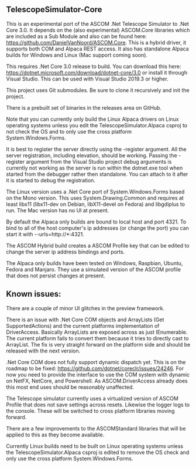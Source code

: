 ## TelescopeSimulator-Core

This is an experimental port of the ASCOM .Net Telescope Simulator to .Net Core 3.0. It depends on the (also experimental) ASCOM.Core libraries which are included as a Sub Module and also can be found here: https://github.com/DanielVanNoord/ASCOM.Core. This is a hybrid driver, it supports both COM and Alpaca REST access. It also has standalone Alpaca builds for Windows and Linux (Mac support coming soon).

This requires .Net Core 3.0 release to build. You can download this here: https://dotnet.microsoft.com/download/dotnet-core/3.0 or install it through Visual Studio. This can be used with Visual Studio 2019.3 or higher.

This project uses Git submodules. Be sure to clone it recursively and init the project.

There is a prebuilt set of binaries in the releases area on GitHub. 

Note that you can currently only build the Linux Alpaca drivers on Linux operating systems unless you edit the TelescopeSimulator.Alpaca csproj to not check the OS and to only use the cross platform System.Windows.Forms.

It is best to register the server directly using the -register argument. All the server registration, including elevation, should be working. Passing the -register argument from the Visual Studio project debug arguments is currently not working as the server is run within the dotnet.exe tool when started from the debugger rather then standalone. You can attach to it after it is started to debug the registration.

The Linux version uses a .Net Core port of System.Windows.Forms based on the Mono version. This uses System.Drawing.Common and requires at least libx11 (libx11-dev on Debian, libX11-devel on Fedora) and libgdiplus to run. The Mac version has no UI at present. 

By default the Alpaca only builds are bound to local host and port 4321. To bind to all of the host computer's ip addresses (or change the port) you can start it with --urls=http://*:4321.

The ASCOM Hybrid build creates a ASCOM Profile key that can be edited to change the server ip address bindings and ports.

The Alpaca only builds have been tested on Windows, Raspbian, Ubuntu, Fedora and Manjaro. They use a simulated version of the ASCOM profile that does not persist changes at present.

## Known issues:

There are a couple of minor UI glitches in the preview framework.

There is an issue with .Net Core COM objects and ArrayLists (Get SupportedActions) and the current platforms implementation of DriverAccess. Basically ArrayLists are exposed across as just IEnumerable. The current platform fails to convert them because it tries to directly cast to ArrayList. The fix is very straight forward on the platform side and should be released with the next version.

.Net Core COM does not fully support dynamic dispatch yet. This is on the roadmap to be fixed: https://github.com/dotnet/coreclr/issues/24246. For now you need to provide the interface to use the COM system with dynamic on NetFX, NetCore, and Powershell. As ASCOM.DriverAccess already does this most end uses should be reasonably unaffected. 

The Telescope simulator currently uses a virtualized version of ASCOM Profile that does not save settings across resets. Likewise the logger logs to the console. These will be switched to cross platform libraries moving forward.

There are a few improvements to the ASCOMStandard libraries that will be applied to this as they become available.

Currently Linux builds need to be built on Linux operating systems unless the TelescopeSimulator.Alpaca csproj is edited to remove the OS check and only use the cross platform System.Windows.Forms.
